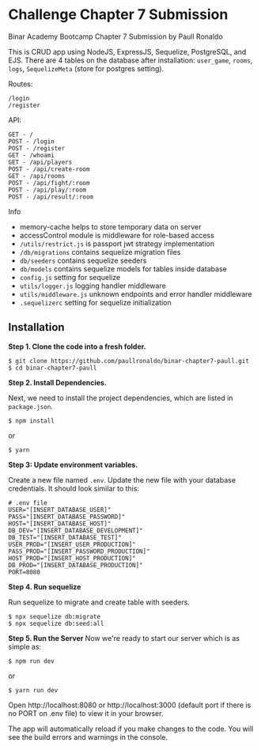 # Challenge Chapter 7 Submission

Binar Academy Bootcamp Chapter 7 Submission by Paull Ronaldo

This is CRUD app using NodeJS, ExpressJS, Sequelize, PostgreSQL, and EJS. There are 4 tables on the database after installation: `user_game`, `rooms`, `logs`, `SequelizeMeta` (store for postgres setting).

Routes:

```
/login
/register
```

API:

```
GET - /
POST - /login
POST - /register
GET - /whoami
GET - /api/players
POST - /api/create-room
GET - /api/rooms
POST - /api/fight/:room
POST - /api/play/:room
POST - /api/result/:room
```

Info

- memory-cache helps to store temporary data on server
- accessControl module is middleware for role-based access
- `/utils/restrict.js` is passport jwt strategy implementation
- `/db/migrations` contains sequelize migration files
- `db/seeders` contains sequelize seeders
- `db/models` contains sequelize models for tables inside database
- `config.js` setting for sequelize
- `utils/logger.js` logging handler middleware
- `utils/middleware.js` unknown endpoints and error handler middleware
- `.sequelizerc` setting for sequelize initialization

## Installation

**Step 1. Clone the code into a fresh folder.**

```
$ git clone https://github.com/paullronaldo/binar-chapter7-paull.git
$ cd binar-chapter7-paull
```

**Step 2. Install Dependencies.**

Next, we need to install the project dependencies, which are listed in `package.json`.

```
$ npm install
```
or

```
$ yarn
```

**Step 3: Update environment variables.**

Create a new file named `.env`. Update the new file with your database credentials. It should look similar to this:

```
# .env file
USER="[INSERT_DATABASE_USER]"
PASS="[INSERT_DATABASE_PASSWORD]"
HOST="[INSERT_DATABASE_HOST]"
DB_DEV="[INSERT_DATABASE_DEVELOPMENT]"
DB_TEST="[INSERT_DATABASE_TEST]"
USER_PROD="[INSERT_USER_PRODUCTION]"
PASS_PROD="[INSERT_PASSWORD_PRODUCTION]"
HOST_PROD="[INSERT_HOST_PRODUCTION]"
DB_PROD="[INSERT_DATABASE_PRODUCTION]"
PORT=8080
```

**Step 4. Run sequelize**

Run sequelize to migrate and create table with seeders.

```
$ npx sequelize db:migrate
$ npx sequelize db:seed:all
```

**Step 5. Run the Server**
Now we're ready to start our server which is as simple as:

```
$ npm run dev
```

or

```
$ yarn run dev
```

Open http://localhost:8080 or http://localhost:3000 (default port if there is no PORT on .env file) to view it in your browser.

The app will automatically reload if you make changes to the code.
You will see the build errors and warnings in the console.
